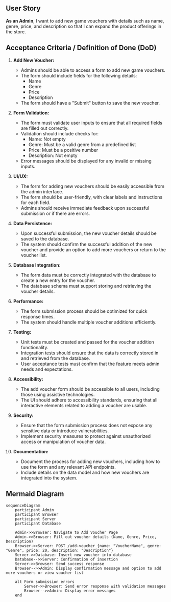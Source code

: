 ## User Story

**As an Admin**, I want to add new game vouchers with details such as name, genre, price, and description so that I can expand the product offerings in the store.

## Acceptance Criteria / Definition of Done (DoD)

1. **Add New Voucher:**
   - Admins should be able to access a form to add new game vouchers.
   - The form should include fields for the following details:
     - Name
     - Genre
     - Price
     - Description
   - The form should have a "Submit" button to save the new voucher.

2. **Form Validation:**
   - The form must validate user inputs to ensure that all required fields are filled out correctly.
   - Validation should include checks for:
     - Name: Not empty
     - Genre: Must be a valid genre from a predefined list
     - Price: Must be a positive number
     - Description: Not empty
   - Error messages should be displayed for any invalid or missing inputs.

3. **UI/UX:**
   - The form for adding new vouchers should be easily accessible from the admin interface.
   - The form should be user-friendly, with clear labels and instructions for each field.
   - Admins should receive immediate feedback upon successful submission or if there are errors.

4. **Data Persistence:**
   - Upon successful submission, the new voucher details should be saved to the database.
   - The system should confirm the successful addition of the new voucher and provide an option to add more vouchers or return to the voucher list.

5. **Database Integration:**
   - The form data must be correctly integrated with the database to create a new entry for the voucher.
   - The database schema must support storing and retrieving the voucher details.

6. **Performance:**
   - The form submission process should be optimized for quick response times.
   - The system should handle multiple voucher additions efficiently.

7. **Testing:**
   - Unit tests must be created and passed for the voucher addition functionality.
   - Integration tests should ensure that the data is correctly stored in and retrieved from the database.
   - User acceptance tests must confirm that the feature meets admin needs and expectations.

8. **Accessibility:**
   - The add voucher form should be accessible to all users, including those using assistive technologies.
   - The UI should adhere to accessibility standards, ensuring that all interactive elements related to adding a voucher are usable.

9. **Security:**
   - Ensure that the form submission process does not expose any sensitive data or introduce vulnerabilities.
   - Implement security measures to protect against unauthorized access or manipulation of voucher data.

10. **Documentation:**
    - Document the process for adding new vouchers, including how to use the form and any relevant API endpoints.
    - Include details on the data model and how new vouchers are integrated into the system.

## Mermaid Diagram

```mermaid
sequenceDiagram
    participant Admin
    participant Browser
    participant Server
    participant Database

    Admin->>Browser: Navigate to Add Voucher Page
    Admin->>Browser: Fill out voucher details (Name, Genre, Price, Description)
    Browser->>Server: POST /add-voucher {name: "VoucherName", genre: "Genre", price: 20, description: "Description"}
    Server->>Database: Insert new voucher into database
    Database-->>Server: Confirmation of insertion
    Server->>Browser: Send success response
    Browser-->>Admin: Display confirmation message and option to add more vouchers or view voucher list

    alt Form submission errors
        Server->>Browser: Send error response with validation messages
        Browser-->>Admin: Display error messages
    end
